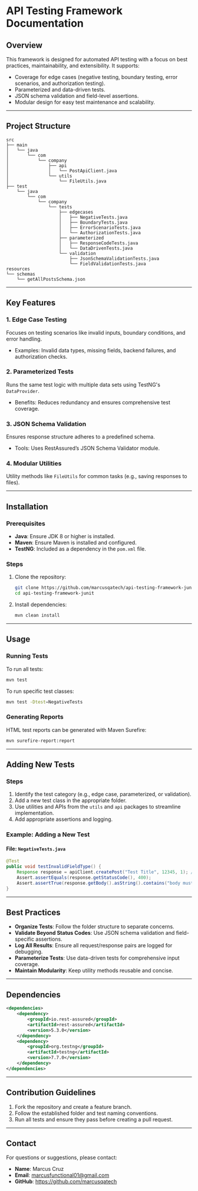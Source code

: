# API Testing Framework Documentation

## Overview
This framework is designed for automated API testing with a focus on best practices, maintainability, and extensibility. It supports:

- Coverage for edge cases (negative testing, boundary testing, error scenarios, and authorization testing).
- Parameterized and data-driven tests.
- JSON schema validation and field-level assertions.
- Modular design for easy test maintenance and scalability.

---

## Project Structure
```
src
├── main
│   └── java
│       └── com
│           └── company
│               ├── api
│               │   └── PostApiClient.java
│               └── utils
│                   └── FileUtils.java
├── test
    └── java
        └── com
            └── company
                └── tests
                    ├── edgecases
                    │   ├── NegativeTests.java
                    │   ├── BoundaryTests.java
                    │   ├── ErrorScenarioTests.java
                    │   └── AuthorizationTests.java
                    ├── parameterized
                    │   ├── ResponseCodeTests.java
                    │   └── DataDrivenTests.java
                    └── validation
                        ├── JsonSchemaValidationTests.java
                        └── FieldValidationTests.java
resources
└── schemas
    └── getAllPostsSchema.json
```

---

## Key Features
### 1. Edge Case Testing
Focuses on testing scenarios like invalid inputs, boundary conditions, and error handling.
- Examples: Invalid data types, missing fields, backend failures, and authorization checks.

### 2. Parameterized Tests
Runs the same test logic with multiple data sets using TestNG's `DataProvider`.
- Benefits: Reduces redundancy and ensures comprehensive test coverage.

### 3. JSON Schema Validation
Ensures response structure adheres to a predefined schema.
- Tools: Uses RestAssured’s JSON Schema Validator module.

### 4. Modular Utilities
Utility methods like `FileUtils` for common tasks (e.g., saving responses to files).

---

## Installation
### Prerequisites
- **Java**: Ensure JDK 8 or higher is installed.
- **Maven**: Ensure Maven is installed and configured.
- **TestNG**: Included as a dependency in the `pom.xml` file.

### Steps
1. Clone the repository:
   ```bash
   git clone https://github.com/marcusqatech/api-testing-framework-junit.git
   cd api-testing-framework-junit
   ```
2. Install dependencies:
   ```bash
   mvn clean install
   ```

---

## Usage
### Running Tests
To run all tests:
```bash
mvn test
```

To run specific test classes:
```bash
mvn test -Dtest=NegativeTests
```

### Generating Reports
HTML test reports can be generated with Maven Surefire:
```bash
mvn surefire-report:report
```

---

## Adding New Tests
### Steps
1. Identify the test category (e.g., edge case, parameterized, or validation).
2. Add a new test class in the appropriate folder.
3. Use utilities and APIs from the `utils` and `api` packages to streamline implementation.
4. Add appropriate assertions and logging.

### Example: Adding a New Test
#### File: `NegativeTests.java`
```java
@Test
public void testInvalidFieldType() {
    Response response = apiClient.createPost("Test Title", 12345, 1); // Invalid body type
    Assert.assertEquals(response.getStatusCode(), 400);
    Assert.assertTrue(response.getBody().asString().contains("body must be a string"));
}
```

---

## Best Practices
- **Organize Tests**: Follow the folder structure to separate concerns.
- **Validate Beyond Status Codes**: Use JSON schema validation and field-specific assertions.
- **Log All Results**: Ensure all request/response pairs are logged for debugging.
- **Parameterize Tests**: Use data-driven tests for comprehensive input coverage.
- **Maintain Modularity**: Keep utility methods reusable and concise.

---

## Dependencies
```xml
<dependencies>
    <dependency>
        <groupId>io.rest-assured</groupId>
        <artifactId>rest-assured</artifactId>
        <version>5.3.0</version>
    </dependency>
    <dependency>
        <groupId>org.testng</groupId>
        <artifactId>testng</artifactId>
        <version>7.7.0</version>
    </dependency>
</dependencies>
```

---

## Contribution Guidelines
1. Fork the repository and create a feature branch.
2. Follow the established folder and test naming conventions.
3. Run all tests and ensure they pass before creating a pull request.

---

## Contact
For questions or suggestions, please contact:
- **Name**: Marcus Cruz
- **Email**: marcusfunctional01@gmail.com
- **GitHub**: https://github.com/marcusqatech
